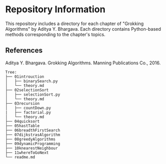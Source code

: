 # Repository Information
This repository includes a directory for each chapter of "Grokking Algorithms" by Aditya Y. Bhargava. Each directory contains Python-based methods corresponding to the chapter's topics.

## References
Aditya Y. Bhargava. Grokking Algorithms. Manning Publications Co., 2016.

```tree
Tree:
├── 01introuction
│   ├── binarySearch.py
│   └── theory.md
├── 02selectionSort
│   ├── selectionSort.py
│   └── theory.md
├── 03recursion
│   ├── countDown.py
|   ├── factorial.py
│   └── theory.md
├── 04quicksort
├── 05hastTable
├── 06breadthFirstSearch
├── 07dijkstrasAlgorithm
├── 08greedyAlgorithms
├── 09dynamicProgramming
├── 10knearestNeighbour
├── 11whereToGoNext
└── readme.md
```



